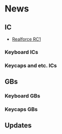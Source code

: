 # News

## IC
- [Realforce RC1](https://x.com/TOPRE_REALFORCE/status/1844573661195534563)
### Keyboard ICs

### Keycaps and etc. ICs

## GBs

### Keyboard GBs

### Keycaps GBs

## Updates


